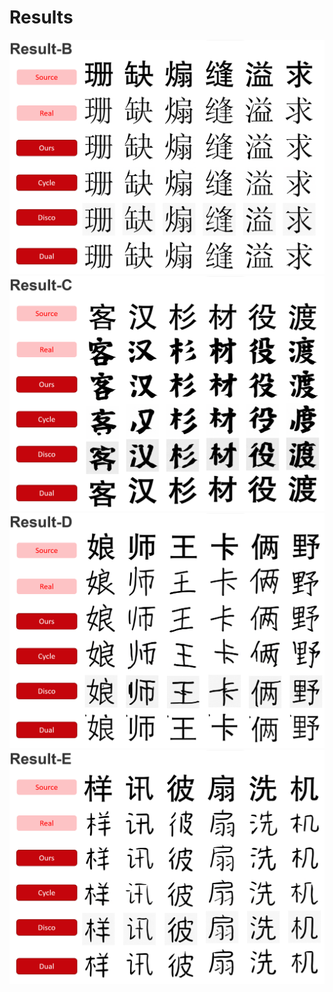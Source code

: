 # Results

![](./img/result1.png)
![](./img/result2.png)
![](./img/result3.png)
![](./img/result4.png)
